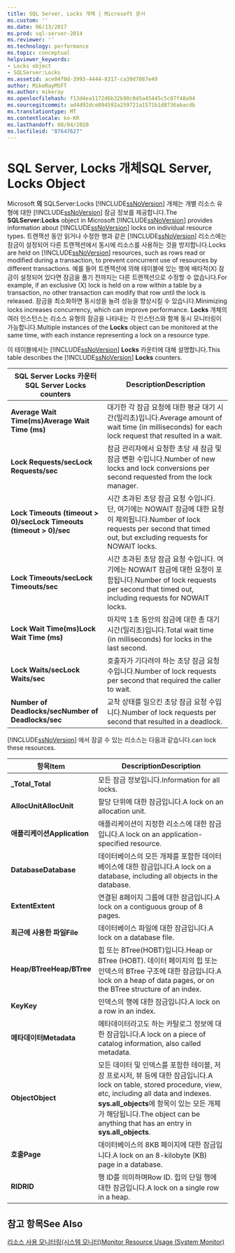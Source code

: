 ```yaml
---
title: SQL Server, Locks 개체 | Microsoft 문서
ms.custom: ''
ms.date: 06/13/2017
ms.prod: sql-server-2014
ms.reviewer: ''
ms.technology: performance
ms.topic: conceptual
helpviewer_keywords:
- Locks object
- SQLServer:Locks
ms.assetid: ace04f0d-3993-4444-8317-ca39d7087e49
author: MikeRayMSFT
ms.author: mikeray
ms.openlocfilehash: f13d4ea1172d6b32b90c045a45445c5c87f48a94
ms.sourcegitcommit: ad4d92dce894592a259721a1571b1d8736abacdb
ms.translationtype: MT
ms.contentlocale: ko-KR
ms.lasthandoff: 08/04/2020
ms.locfileid: "87647627"
---
```

# <a name="sql-server-locks-object"></a><span data-ttu-id="630bf-102">SQL Server, Locks 개체</span><span class="sxs-lookup"><span data-stu-id="630bf-102">SQL Server, Locks Object</span></span>
  <span data-ttu-id="630bf-103">Microsoft **의** SQLServer:Locks [!INCLUDE[ssNoVersion](../../includes/ssnoversion-md.md)] 개체는 개별 리소스 유형에 대한 [!INCLUDE[ssNoVersion](../../includes/ssnoversion-md.md)] 잠금 정보를 제공합니다.</span><span class="sxs-lookup"><span data-stu-id="630bf-103">The **SQLServer:Locks** object in Microsoft [!INCLUDE[ssNoVersion](../../includes/ssnoversion-md.md)] provides information about [!INCLUDE[ssNoVersion](../../includes/ssnoversion-md.md)] locks on individual resource types.</span></span> <span data-ttu-id="630bf-104">트랜잭션 동안 읽거나 수정한 행과 같은 [!INCLUDE[ssNoVersion](../../includes/ssnoversion-md.md)] 리소스에는 잠금이 설정되어 다른 트랜잭션에서 동시에 리소스를 사용하는 것을 방지합니다.</span><span class="sxs-lookup"><span data-stu-id="630bf-104">Locks are held on [!INCLUDE[ssNoVersion](../../includes/ssnoversion-md.md)] resources, such as rows read or modified during a transaction, to prevent concurrent use of resources by different transactions.</span></span> <span data-ttu-id="630bf-105">예를 들어 트랜잭션에 의해 테이블에 있는 행에 배타적(X) 잠금이 설정되어 있다면 잠금을 풀기 전까지는 다른 트랜잭션으로 수정할 수 없습니다.</span><span class="sxs-lookup"><span data-stu-id="630bf-105">For example, if an exclusive (X) lock is held on a row within a table by a transaction, no other transaction can modify that row until the lock is released.</span></span> <span data-ttu-id="630bf-106">잠금을 최소화하면 동시성을 늘려 성능을 향상시킬 수 있습니다.</span><span class="sxs-lookup"><span data-stu-id="630bf-106">Minimizing locks increases concurrency, which can improve performance.</span></span> <span data-ttu-id="630bf-107">**Locks** 개체의 여러 인스턴스는 리소스 유형의 잠금을 나타내는 각 인스턴스와 함께 동시 모니터링이 가능합니다.</span><span class="sxs-lookup"><span data-stu-id="630bf-107">Multiple instances of the **Locks** object can be monitored at the same time, with each instance representing a lock on a resource type.</span></span>  
  
 <span data-ttu-id="630bf-108">이 테이블에서는 [!INCLUDE[ssNoVersion](../../includes/ssnoversion-md.md)] **Locks** 카운터에 대해 설명합니다.</span><span class="sxs-lookup"><span data-stu-id="630bf-108">This table describes the [!INCLUDE[ssNoVersion](../../includes/ssnoversion-md.md)] **Locks** counters.</span></span>  
  
|<span data-ttu-id="630bf-109">SQL Server Locks 카운터</span><span class="sxs-lookup"><span data-stu-id="630bf-109">SQL Server Locks counters</span></span>|<span data-ttu-id="630bf-110">Description</span><span class="sxs-lookup"><span data-stu-id="630bf-110">Description</span></span>|  
|-------------------------------|-----------------|  
|<span data-ttu-id="630bf-111">**Average Wait Time(ms)**</span><span class="sxs-lookup"><span data-stu-id="630bf-111">**Average Wait Time (ms)**</span></span>|<span data-ttu-id="630bf-112">대기한 각 잠금 요청에 대한 평균 대기 시간(밀리초)입니다.</span><span class="sxs-lookup"><span data-stu-id="630bf-112">Average amount of wait time (in milliseconds) for each lock request that resulted in a wait.</span></span>|  
|<span data-ttu-id="630bf-113">**Lock Requests/sec**</span><span class="sxs-lookup"><span data-stu-id="630bf-113">**Lock Requests/sec**</span></span>|<span data-ttu-id="630bf-114">잠금 관리자에서 요청한 초당 새 잠금 및 잠금 변환 수입니다.</span><span class="sxs-lookup"><span data-stu-id="630bf-114">Number of new locks and lock conversions per second requested from the lock manager.</span></span>|  
|<span data-ttu-id="630bf-115">**Lock Timeouts (timeout > 0)/sec**</span><span class="sxs-lookup"><span data-stu-id="630bf-115">**Lock Timeouts (timeout > 0)/sec**</span></span>|<span data-ttu-id="630bf-116">시간 초과된 초당 잠금 요청 수입니다. 단, 여기에는 NOWAIT 잠금에 대한 요청이 제외됩니다.</span><span class="sxs-lookup"><span data-stu-id="630bf-116">Number of lock requests per second that timed out, but excluding requests for NOWAIT locks.</span></span>|  
|<span data-ttu-id="630bf-117">**Lock Timeouts/sec**</span><span class="sxs-lookup"><span data-stu-id="630bf-117">**Lock Timeouts/sec**</span></span>|<span data-ttu-id="630bf-118">시간 초과된 초당 잠금 요청 수입니다. 여기에는 NOWAIT 잠금에 대한 요청이 포함됩니다.</span><span class="sxs-lookup"><span data-stu-id="630bf-118">Number of lock requests per second that timed out, including requests for NOWAIT locks.</span></span>|  
|<span data-ttu-id="630bf-119">**Lock Wait Time(ms)**</span><span class="sxs-lookup"><span data-stu-id="630bf-119">**Lock Wait Time (ms)**</span></span>|<span data-ttu-id="630bf-120">마지막 1초 동안의 잠금에 대한 총 대기 시간(밀리초)입니다.</span><span class="sxs-lookup"><span data-stu-id="630bf-120">Total wait time (in milliseconds) for locks in the last second.</span></span>|  
|<span data-ttu-id="630bf-121">**Lock Waits/sec**</span><span class="sxs-lookup"><span data-stu-id="630bf-121">**Lock Waits/sec**</span></span>|<span data-ttu-id="630bf-122">호출자가 기다려야 하는 초당 잠금 요청 수입니다.</span><span class="sxs-lookup"><span data-stu-id="630bf-122">Number of lock requests per second that required the caller to wait.</span></span>|  
|<span data-ttu-id="630bf-123">**Number of Deadlocks/sec**</span><span class="sxs-lookup"><span data-stu-id="630bf-123">**Number of Deadlocks/sec**</span></span>|<span data-ttu-id="630bf-124">교착 상태를 일으킨 초당 잠금 요청 수입니다.</span><span class="sxs-lookup"><span data-stu-id="630bf-124">Number of lock requests per second that resulted in a deadlock.</span></span>|  
  
 [!INCLUDE[ssNoVersion](../../includes/ssnoversion-md.md)] <span data-ttu-id="630bf-125">에서 잠글 수 있는 리소스는 다음과 같습니다.</span><span class="sxs-lookup"><span data-stu-id="630bf-125">can lock these resources.</span></span>  
  
|<span data-ttu-id="630bf-126">항목</span><span class="sxs-lookup"><span data-stu-id="630bf-126">Item</span></span>|<span data-ttu-id="630bf-127">Description</span><span class="sxs-lookup"><span data-stu-id="630bf-127">Description</span></span>|  
|----------|-----------------|  
|<span data-ttu-id="630bf-128">**_Total**</span><span class="sxs-lookup"><span data-stu-id="630bf-128">**_Total**</span></span>|<span data-ttu-id="630bf-129">모든 잠금 정보입니다.</span><span class="sxs-lookup"><span data-stu-id="630bf-129">Information for all locks.</span></span>|  
|<span data-ttu-id="630bf-130">**AllocUnit**</span><span class="sxs-lookup"><span data-stu-id="630bf-130">**AllocUnit**</span></span>|<span data-ttu-id="630bf-131">할당 단위에 대한 잠금입니다.</span><span class="sxs-lookup"><span data-stu-id="630bf-131">A lock on an allocation unit.</span></span>|  
|<span data-ttu-id="630bf-132">**애플리케이션**</span><span class="sxs-lookup"><span data-stu-id="630bf-132">**Application**</span></span>|<span data-ttu-id="630bf-133">애플리케이션이 지정한 리소스에 대한 잠금입니다.</span><span class="sxs-lookup"><span data-stu-id="630bf-133">A lock on an application-specified resource.</span></span>|  
|<span data-ttu-id="630bf-134">**Database**</span><span class="sxs-lookup"><span data-stu-id="630bf-134">**Database**</span></span>|<span data-ttu-id="630bf-135">데이터베이스의 모든 개체를 포함한 데이터베이스에 대한 잠금입니다.</span><span class="sxs-lookup"><span data-stu-id="630bf-135">A lock on a database, including all objects in the database.</span></span>|  
|<span data-ttu-id="630bf-136">**Extent**</span><span class="sxs-lookup"><span data-stu-id="630bf-136">**Extent**</span></span>|<span data-ttu-id="630bf-137">연결된 8페이지 그룹에 대한 잠금입니다.</span><span class="sxs-lookup"><span data-stu-id="630bf-137">A lock on a contiguous group of 8 pages.</span></span>|  
|<span data-ttu-id="630bf-138">**최근에 사용한 파일**</span><span class="sxs-lookup"><span data-stu-id="630bf-138">**File**</span></span>|<span data-ttu-id="630bf-139">데이터베이스 파일에 대한 잠금입니다.</span><span class="sxs-lookup"><span data-stu-id="630bf-139">A lock on a database file.</span></span>|  
|<span data-ttu-id="630bf-140">**Heap/BTree**</span><span class="sxs-lookup"><span data-stu-id="630bf-140">**Heap/BTree**</span></span>|<span data-ttu-id="630bf-141">힙 또는 BTree(HOBT)입니다.</span><span class="sxs-lookup"><span data-stu-id="630bf-141">Heap or BTree (HOBT).</span></span> <span data-ttu-id="630bf-142">데이터 페이지의 힙 또는 인덱스의 BTree 구조에 대한 잠금입니다.</span><span class="sxs-lookup"><span data-stu-id="630bf-142">A lock on a heap of data pages, or on the BTree structure of an index.</span></span>|  
|<span data-ttu-id="630bf-143">**Key**</span><span class="sxs-lookup"><span data-stu-id="630bf-143">**Key**</span></span>|<span data-ttu-id="630bf-144">인덱스의 행에 대한 잠금입니다.</span><span class="sxs-lookup"><span data-stu-id="630bf-144">A lock on a row in an index.</span></span>|  
|<span data-ttu-id="630bf-145">**메타데이터**</span><span class="sxs-lookup"><span data-stu-id="630bf-145">**Metadata**</span></span>|<span data-ttu-id="630bf-146">메타데이터라고도 하는 카탈로그 정보에 대한 잠금입니다.</span><span class="sxs-lookup"><span data-stu-id="630bf-146">A lock on a piece of catalog information, also called metadata.</span></span>|  
|<span data-ttu-id="630bf-147">**Object**</span><span class="sxs-lookup"><span data-stu-id="630bf-147">**Object**</span></span>|<span data-ttu-id="630bf-148">모든 데이터 및 인덱스를 포함한 테이블, 저장 프로시저, 뷰 등에 대한 잠금입니다.</span><span class="sxs-lookup"><span data-stu-id="630bf-148">A lock on table, stored procedure, view, etc, including all data and indexes.</span></span> <span data-ttu-id="630bf-149">**sys.all_objects**에 항목이 있는 모든 개체가 해당됩니다.</span><span class="sxs-lookup"><span data-stu-id="630bf-149">The object can be anything that has an entry in **sys.all_objects**.</span></span>|  
|<span data-ttu-id="630bf-150">**호출**</span><span class="sxs-lookup"><span data-stu-id="630bf-150">**Page**</span></span>|<span data-ttu-id="630bf-151">데이터베이스의 8KB 페이지에 대한 잠금입니다.</span><span class="sxs-lookup"><span data-stu-id="630bf-151">A lock on an 8-kilobyte (KB) page in a database.</span></span>|  
|<span data-ttu-id="630bf-152">**RID**</span><span class="sxs-lookup"><span data-stu-id="630bf-152">**RID**</span></span>|<span data-ttu-id="630bf-153">행 ID를 의미하며</span><span class="sxs-lookup"><span data-stu-id="630bf-153">Row ID.</span></span> <span data-ttu-id="630bf-154">힙의 단일 행에 대한 잠금입니다.</span><span class="sxs-lookup"><span data-stu-id="630bf-154">A lock on a single row in a heap.</span></span>|  
  
## <a name="see-also"></a><span data-ttu-id="630bf-155">참고 항목</span><span class="sxs-lookup"><span data-stu-id="630bf-155">See Also</span></span>  
 [<span data-ttu-id="630bf-156">리소스 사용 모니터링&#40;시스템 모니터&#41;</span><span class="sxs-lookup"><span data-stu-id="630bf-156">Monitor Resource Usage &#40;System Monitor&#41;</span></span>](monitor-resource-usage-system-monitor.md)  
  
  

